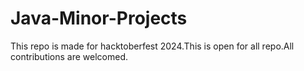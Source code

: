 # Java-Minor-Projects
This repo is made for hacktoberfest 2024.This is open for all repo.All contributions are welcomed.

